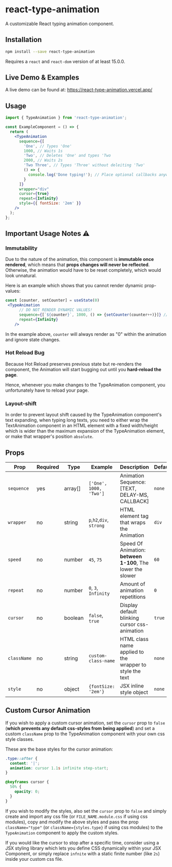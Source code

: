 # react-type-animation

A customizable React typing animation component.

## Installation

```bash
npm install --save react-type-animation
```

Requires a `react` and `react-dom` version of at least 15.0.0.

## Live Demo & Examples

A live demo can be found at: https://react-type-animation.vercel.app/

## Usage

```jsx
import { TypeAnimation } from 'react-type-animation';

const ExampleComponent = () => {
  return (
    <TypeAnimation
      sequence={[
        'One', // Types 'One'
        1000, // Waits 1s
        'Two', // Deletes 'One' and types 'Two
        2000, // Waits 2s
        'Two Three', // Types 'Three' without deleiting 'Two'
        () => {
          console.log('Done typing!'); // Place optional callbacks anywhere in the array
        }
      ]}
      wrapper="div"
      cursor={true}
      repeat={Infinity}
      style={{ fontSize: '2em' }}
    />
  );
};
```

## Important Usage Notes ⚠

### Immutability

Due to the nature of the animation, this component is **immutable once rendered**, which means that **props changes will never be reflected**. Otherwise, the animation would have to be reset completely, which would look unnatural.

Here is an example which shows that you cannot render dynamic prop-values:

```jsx
const [counter, setCounter] = useState(0)
 <TypeAnimation
      // DO NOT RENDER DYNAMIC VALUES!
      sequence={[`${counter}`, 1000, () => {setCounter(counter++)}]} // ANIMATION WILL ALWAYS RENDER 0!
      repeat={Infinity}
    />
```

In the example above, `counter` will always render as "0" within the animation and ignore state changes.

### Hot Reload Bug

Because Hot Reload preserves previous state but re-renders the component, the Animation will start bugging out until you **hard-reload the page**.

Hence, whenever you make changes to the TypeAnimation component, you unfortunately have to reload your page.

### Layout-shift

In order to prevent layout shift caused by the TypeAnimation component's text expanding, when typing long texts, you need to either wrap the TextAnimation component in an HTML element with a fixed width/height which is wider than the maximum expansion of the TypeAnimation element, or make that wrapper's position `absolute`.

## Props

| Prop        | Required | Type    | Example                  | Description                                                 | Default |
| ----------- | -------- | ------- | ------------------------ | ----------------------------------------------------------- | ------- |
| `sequence`  | yes      | array[] | `['One', 1000, 'Two']`   | Animation Sequence: [TEXT, DELAY-MS, CALLBACK]              | `none`  |
| `wrapper`   | no       | string  | `p`,`h2`,`div`, `strong` | HTML element tag that wraps the Animation                   | `div`   |
| `speed`     | no       | number  | `45`, `75`               | Speed Of Animation: **between 1-100**, The lower the slower | `60`    |
| `repeat`    | no       | number  | `0`, `3`, `Infinity`     | Amount of animation repetitions                             | `0`     |
| `cursor`    | no       | boolean | `false`, `true`          | Display default blinking cursor css-animation               | `true`  |
| `className` | no       | string  | `custom-class-name`      | HTML class name applied to the wrapper to style the text    | `none`  |
| `style`     | no       | object  | `{fontSize: '2em'}`      | JSX inline style object                                     | `none`  |

## Custom Cursor Animation

If you wish to apply a custom cursor animation, set the `cursor` prop to `false` (**which prevents any default css-styles from being applied**) and set a custom `className` prop to the TypeAnimation component with your own css style classes.

These are the base styles for the cursor animation:

```css
.type::after {
  content: '|';
  animation: cursor 1.1s infinite step-start;
}

@keyframes cursor {
  50% {
    opacity: 0;
  }
}
```

If you wish to modify the styles, also set the `cursor` prop to `false` and simply create and import any css file (or `FILE_NAME.module.css` if using css modules), copy and modify the above styles and pass the prop `className="type"` (or `className={styles.type}` if using css modules) to the `TypeAnimation` component to apply the custom styles.

If you would like the cursor to stop after a specific time, consider using a JSX styling library which lets you define CSS dynamically within your JSX Component, or simply replace `infnite` with a static finite number (like `2s`) inside your custom css file.
